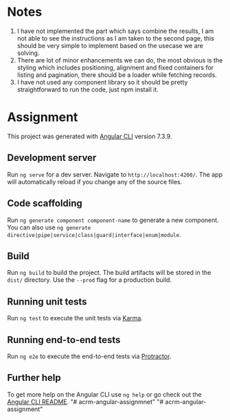 # Notes
1) I have not implemented the part which says combine the results, I am not able to see the instructions as I am taken to the second page, this should be very simple to implement based on the usecase we are solving.
2) There are lot of minor enhancements we can do, the most obvious is the styling which includes positioning, alignment and fixed containers for listing and pagination, there should be a loader while fetching records.
3) I have not used any component library so it should be pretty straightforward to run the code, just npm install it.

# Assignment

This project was generated with [Angular CLI](https://github.com/angular/angular-cli) version 7.3.9.

## Development server

Run `ng serve` for a dev server. Navigate to `http://localhost:4200/`. The app will automatically reload if you change any of the source files.

## Code scaffolding

Run `ng generate component component-name` to generate a new component. You can also use `ng generate directive|pipe|service|class|guard|interface|enum|module`.

## Build

Run `ng build` to build the project. The build artifacts will be stored in the `dist/` directory. Use the `--prod` flag for a production build.

## Running unit tests

Run `ng test` to execute the unit tests via [Karma](https://karma-runner.github.io).

## Running end-to-end tests

Run `ng e2e` to execute the end-to-end tests via [Protractor](http://www.protractortest.org/).

## Further help

To get more help on the Angular CLI use `ng help` or go check out the [Angular CLI README](https://github.com/angular/angular-cli/blob/master/README.md).
"# acrm-angular-assignmnet" 
"# acrm-angular-assignment" 
